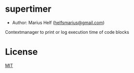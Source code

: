 # supertimer

* Author: Marius Helf 
  ([helfsmarius@gmail.com](mailto:helfsmarius@gmail.com))

Contextmanager to print or log execution time of code blocks

# License

[MIT](https://choosealicense.com/licenses/mit)


